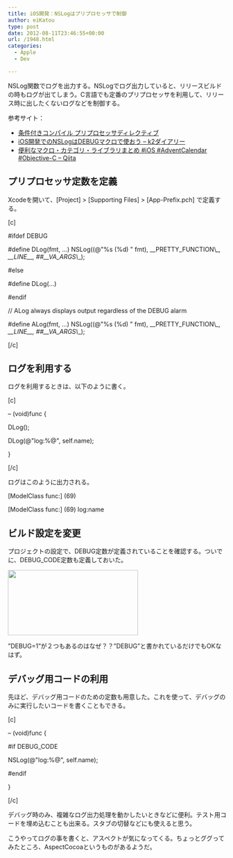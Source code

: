 ```yaml
---
title: iOS開発：NSLogはプリプロセッサで制御
author: eiKatou
type: post
date: 2012-08-11T23:46:55+00:00
url: /1948.html
categories:
  - Apple
  - Dev

---
```

NSLog関数でログを出力する。NSLogでログ出力していると、リリースビルドの時もログが出てしまう。C言語でも定番のプリプロセッサを利用して、リリース時に出したくないログなどを制御する。

参考サイト：

  * [条件付きコンパイル プリプロセッサディレクティブ][1]
  * [iOS開発でのNSLogはDEBUGマクロで使おう &#8211; k2ダイアリー][2]
  * [便利なマクロ・カテゴリ・ライブラリまとめ #iOS #AdventCalendar #Objective-C &#8211; Qiita][3]

<!--more-->

## プリプロセッサ定数を定義

Xcodeを開いて、[Project] > [Supporting Files] > [App-Prefix.pch] で定義する。
  
[c]
  
#ifdef DEBUG
  
#define DLog(fmt, &#8230;) NSLog((@"%s (%d) " fmt), \_\_PRETTY\_FUNCTION\\_\_, \_\_LINE\_\_, ##\_\_VA\_ARGS\\_\_);
  
#else
  
#define DLog(&#8230;)
  
#endif

// ALog always displays output regardless of the DEBUG alarm
  
#define ALog(fmt, &#8230;) NSLog((@"%s (%d) " fmt), \_\_PRETTY\_FUNCTION\\_\_, \_\_LINE\_\_, ##\_\_VA\_ARGS\\_\_);
  
[/c] 

## ログを利用する

ログを利用するときは、以下のように書く。
  
[c]
  
&#8211; (void)func {
      
DLog();
      
DLog(@"log:%@", self.name);
  
}
  
[/c] 

ログはこのように出力される。
  
\[ModelClass func:\] (69)
  
\[ModelClass func:\] (69) log:name 

## ビルド設定を変更

プロジェクトの設定で、DEBUG定数が定義されていることを確認する。ついでに、DEBUG_CODE定数も定義しておいた。
  
[<img src="http://eikatou.net/blog/wp-content/uploads/2012/08/debug-300x150.jpg" alt="" title="xcode_debug_build" width="300" height="150" class="alignnone size-medium wp-image-1949" srcset="/uploads/2012/08/debug-300x150.jpg 300w, /uploads/2012/08/debug-500x250.jpg 500w, /uploads/2012/08/debug.jpg 800w" sizes="(max-width: 300px) 100vw, 300px" />][4]
  
”DEBUG=1”が２つもあるのはなぜ？？”DEBUG”と書かれているだけでもOKなはず。 

## デバッグ用コードの利用

先ほど、デバッグ用コードのための定数も用意した。これを使って、デバッグのみに実行したいコードを書くこともできる。
  
[c]
  
&#8211; (void)func {

#if DEBUG_CODE
      
NSLog(@"log:%@", self.name);
  
#endif

}
  
[/c]
  
デバッグ時のみ、複雑なログ出力処理を動かしたいときなどに便利。テスト用コードを埋め込むことも出来る。スタブの切替などにも使えると思う。 

こうやってログの事を書くと、アスペクトが気になってくる。ちょっとググってみたところ、AspectCocoaというものがあるようだ。

 [1]: http://note.sicafe.net/XCode/html/defineCoding.html#definesetting
 [2]: http://d.hatena.ne.jp/k2_k_hei/20120511/1336750473
 [3]: http://qiita.com/items/d21ebf23d947590beef2
 [4]: http://eikatou.net/blog/wp-content/uploads/2012/08/debug.jpg
